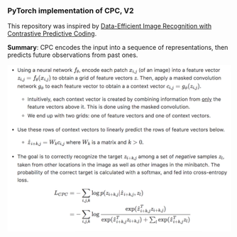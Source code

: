 ### PyTorch implementation of CPC, V2

This repository was inspired by [Data-Efficient Image Recognition with Contrastive Predictive Coding](https://arxiv.org/abs/1905.09272). 

**Summary**: CPC encodes the input into a sequence of representations, then predicts future observations from past ones. 

![CPC](imgs/cpc_latex_eqs.png)
